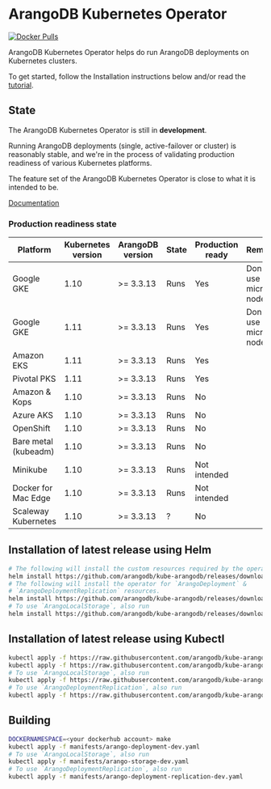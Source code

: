 # ArangoDB Kubernetes Operator

[![Docker Pulls](https://img.shields.io/docker/pulls/arangodb/kube-arangodb.svg)](https://hub.docker.com/r/arangodb/kube-arangodb/)

ArangoDB Kubernetes Operator helps do run ArangoDB deployments
on Kubernetes clusters.

To get started, follow the Installation instructions below and/or
read the [tutorial](./docs/Manual/Tutorials/Kubernetes/README.md).

## State

The ArangoDB Kubernetes Operator is still in **development**.

Running ArangoDB deployments (single, active-failover or cluster)
is reasonably stable, and we're in the process of validating
production readiness of various Kubernetes platforms.

The feature set of the ArangoDB Kubernetes Operator is close to what
it is intended to be.

[Documentation](./docs/README.md)

### Production readiness state

| Platform             | Kubernetes version | ArangoDB version | State | Production ready | Remarks               |
|----------------------|--------------------|------------------|-------|------------------|-----------------------|
| Google GKE           | 1.10               | >= 3.3.13        | Runs  | Yes              | Don't use micro nodes |
| Google GKE           | 1.11               | >= 3.3.13        | Runs  | Yes              | Don't use micro nodes |
| Amazon EKS           | 1.11               | >= 3.3.13        | Runs  | Yes              |                       |
| Pivotal PKS          | 1.11               | >= 3.3.13        | Runs  | Yes              |                       |
| Amazon & Kops        | 1.10               | >= 3.3.13        | Runs  | No               |                       |
| Azure AKS            | 1.10               | >= 3.3.13        | Runs  | No               |                       |
| OpenShift            | 1.10               | >= 3.3.13        | Runs  | No               |                       |
| Bare metal (kubeadm) | 1.10               | >= 3.3.13        | Runs  | No               |                       |
| Minikube             | 1.10               | >= 3.3.13        | Runs  | Not intended     |                       |
| Docker for Mac Edge  | 1.10               | >= 3.3.13        | Runs  | Not intended     |                       |
| Scaleway Kubernetes  | 1.10               | >= 3.3.13        | ?     | No               |                       |

## Installation of latest release using Helm

```bash
# The following will install the custom resources required by the operators.
helm install https://github.com/arangodb/kube-arangodb/releases/download/0.3.8/kube-arangodb-crd.tgz
# The following will install the operator for `ArangoDeployment` &
# `ArangoDeploymentReplication` resources.
helm install https://github.com/arangodb/kube-arangodb/releases/download/0.3.8/kube-arangodb.tgz
# To use `ArangoLocalStorage`, also run
helm install https://github.com/arangodb/kube-arangodb/releases/download/0.3.8/kube-arangodb-storage.tgz
```

## Installation of latest release using Kubectl

```bash
kubectl apply -f https://raw.githubusercontent.com/arangodb/kube-arangodb/0.3.8/manifests/arango-crd.yaml
kubectl apply -f https://raw.githubusercontent.com/arangodb/kube-arangodb/0.3.8/manifests/arango-deployment.yaml
# To use `ArangoLocalStorage`, also run
kubectl apply -f https://raw.githubusercontent.com/arangodb/kube-arangodb/0.3.8/manifests/arango-storage.yaml
# To use `ArangoDeploymentReplication`, also run
kubectl apply -f https://raw.githubusercontent.com/arangodb/kube-arangodb/0.3.8/manifests/arango-deployment-replication.yaml
```

## Building

```bash
DOCKERNAMESPACE=<your dockerhub account> make
kubectl apply -f manifests/arango-deployment-dev.yaml
# To use `ArangoLocalStorage`, also run
kubectl apply -f manifests/arango-storage-dev.yaml
# To use `ArangoDeploymentReplication`, also run
kubectl apply -f manifests/arango-deployment-replication-dev.yaml
```
